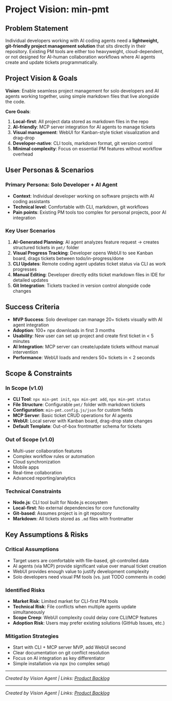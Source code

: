 # Project Vision: min-pmt

## Problem Statement
Individual developers working with AI coding agents need a **lightweight, git-friendly project management solution** that sits directly in their repository. Existing PM tools are either too heavyweight, cloud-dependent, or not designed for AI-human collaboration workflows where AI agents create and update tickets programmatically.

## Project Vision & Goals
**Vision**: Enable seamless project management for solo developers and AI agents working together, using simple markdown files that live alongside the code.

**Core Goals**:
1. **Local-first**: All project data stored as markdown files in the repo
2. **AI-friendly**: MCP server integration for AI agents to manage tickets
3. **Visual management**: WebUI for Kanban-style ticket visualization and drag-drop
4. **Developer-native**: CLI tools, markdown format, git version control
5. **Minimal complexity**: Focus on essential PM features without workflow overhead

## User Personas & Scenarios

### Primary Persona: Solo Developer + AI Agent
- **Context**: Individual developer working on software projects with AI coding assistants
- **Technical level**: Comfortable with CLI, markdown, git workflows
- **Pain points**: Existing PM tools too complex for personal projects, poor AI integration

### Key User Scenarios
1. **AI-Generated Planning**: AI agent analyzes feature request → creates structured tickets in `pmt/` folder
2. **Visual Progress Tracking**: Developer opens WebUI to see Kanban board, drags tickets between todo/in-progress/done
3. **CLI Updates**: Remote coding agent updates ticket status via CLI as work progresses
4. **Manual Editing**: Developer directly edits ticket markdown files in IDE for detailed updates
5. **Git Integration**: Tickets tracked in version control alongside code changes

## Success Criteria
- **MVP Success**: Solo developer can manage 20+ tickets visually with AI agent integration
- **Adoption**: 100+ npx downloads in first 3 months
- **Usability**: New user can set up project and create first ticket in < 5 minutes
- **AI Integration**: MCP server can create/update tickets without manual intervention
- **Performance**: WebUI loads and renders 50+ tickets in < 2 seconds

## Scope & Constraints

### In Scope (v1.0)
- **CLI Tool**: `npx min-pmt init`, `npx min-pmt add`, `npx min-pmt status`
- **File Structure**: Configurable `pmt/` folder with markdown tickets
- **Configuration**: `min-pmt.config.js/json` for custom fields
- **MCP Server**: Basic ticket CRUD operations for AI agents
- **WebUI**: Local server with Kanban board, drag-drop state changes
- **Default Template**: Out-of-box frontmatter schema for tickets

### Out of Scope (v1.0)
- Multi-user collaboration features
- Complex workflow rules or automation
- Cloud synchronization
- Mobile apps
- Real-time collaboration
- Advanced reporting/analytics

### Technical Constraints
- **Node.js**: CLI tool built for Node.js ecosystem
- **Local-first**: No external dependencies for core functionality
- **Git-based**: Assumes project is in git repository
- **Markdown**: All tickets stored as `.md` files with frontmatter

## Key Assumptions & Risks

### Critical Assumptions
- Target users are comfortable with file-based, git-controlled data
- AI agents (via MCP) provide significant value over manual ticket creation
- WebUI provides enough value to justify development complexity
- Solo developers need visual PM tools (vs. just TODO comments in code)

### Identified Risks
- **Market Risk**: Limited market for CLI-first PM tools
- **Technical Risk**: File conflicts when multiple agents update simultaneously
- **Scope Creep**: WebUI complexity could delay core CLI/MCP features
- **Adoption Risk**: Users may prefer existing solutions (GitHub Issues, etc.)

### Mitigation Strategies
- Start with CLI + MCP server MVP, add WebUI second
- Clear documentation on git conflict resolution
- Focus on AI integration as key differentiator
- Simple installation via npx (no complex setup)

---
*Created by Vision Agent | Links: [Product Backlog](product_backlog.md)*

---
*Created by Vision Agent | Links: [Product Backlog](product_backlog.md)*
